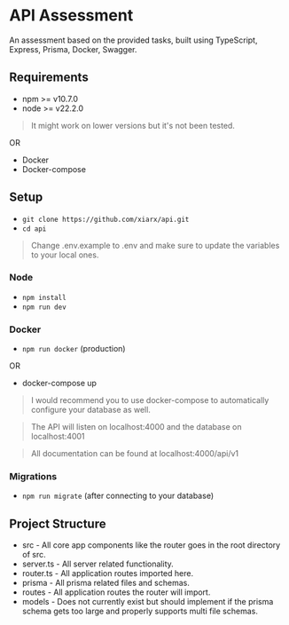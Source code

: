 # API Assessment

An assessment based on the provided tasks, built using TypeScript, Express, Prisma, Docker, Swagger.

## Requirements

- npm >= v10.7.0
- node >= v22.2.0

> It might work on lower versions but it's not been tested.

OR

- Docker
- Docker-compose

## Setup

- `git clone https://github.com/xiarx/api.git`
- `cd api`

> Change .env.example to .env and make sure to update the variables to your local ones.

### Node

- `npm install`
- `npm run dev`

### Docker

- `npm run docker` (production)

OR

- docker-compose up

> I would recommend you to use docker-compose to automatically configure your database as well.

> The API will listen on localhost:4000 and the database on localhost:4001

> All documentation can be found at localhost:4000/api/v1

### Migrations

- `npm run migrate` (after connecting to your database)

## Project Structure

- src - All core app components like the router goes in the root directory of src.
- server.ts - All server related functionality.
- router.ts - All application routes imported here.
- prisma - All prisma related files and schemas.
- routes - All application routes the router will import.
- models - Does not currently exist but should implement if the prisma schema gets too large and properly supports multi file schemas.

